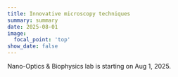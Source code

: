 ```yaml
---
title: Innovative microscopy techniques
summary: summary
date: 2025-08-01
image:
  focal_point: 'top'
show_date: false
---
```


Nano-Optics & Biophysics lab is starting on Aug 1, 2025. 

<!--more-->


